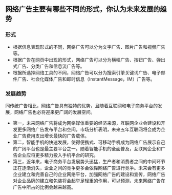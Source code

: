 ## 网络广告主要有哪些不同的形式，你认为未来发展的趋势

### 形式
* 根据信息表现形式的不同，网络广告可以分为文字广告、图片广告和视频广告等。  
* 根据广告在网页中出现的形式，网络广告可以分为横幅广告、按钮广告、弹出式广告、分类广告和信息流广告等。  
* 根据所选择网络工具的不同，网络广告可以分为搜索引擎关键词广告、电子邮件广告、社会化媒体广告和即时信息（InstantMessage，IM）广告等。  

### 发展趋势
同传统广告相比，网络广告具有独特的优势，且随着互联网和电子商务平台的发展，网络广告也必将迎来更广阔的发展空间。  
* 第一，未来网络广告将成为网络媒体重要的经济来源，互联网企业会建设和开发更多网络广告发布平台和空间。市场分析表明，未来五年互联网将会成为企业广告费用支出增长最快的广告载体。  
* 第二，智能手机的快速发展，使得便携式、可移动手机成为网络广告展示自己的广阔平台也是最主要平台之一。随着智能手机的全面普及，互联网企业和广告企业应将更多精力投入手机平台的研究。  
* 第三，近年来，电子商务平台发展势头迅猛，生产者和消费者之间的中间环节正在逐渐消失，企业之间的竞争更多会依靠网络广告进行竞争。未来会有更多企业建立和完善自己的企业网络平台，加强网络广告的建设和宣传，网络广告对企业品牌的建立和包装将会起举足轻重的作用，可以预测，未来网络广告在广告中所占的比例会越来越高。
